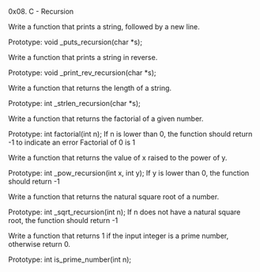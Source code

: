 0x08. C - Recursion

Write a function that prints a string, followed by a new line.

Prototype: void _puts_recursion(char *s);

Write a function that prints a string in reverse.

Prototype: void _print_rev_recursion(char *s);

Write a function that returns the length of a string.

Prototype: int _strlen_recursion(char *s);


Write a function that returns the factorial of a given number.

Prototype: int factorial(int n);
If n is lower than 0, the function should return -1 to indicate an error
Factorial of 0 is 1

Write a function that returns the value of x raised to the power of y.

Prototype: int _pow_recursion(int x, int y);
If y is lower than 0, the function should return -1

Write a function that returns the natural square root of a number.

Prototype: int _sqrt_recursion(int n);
If n does not have a natural square root, the function should return -1

Write a function that returns 1 if the input integer is a prime number, otherwise return 0.

Prototype: int is_prime_number(int n);


